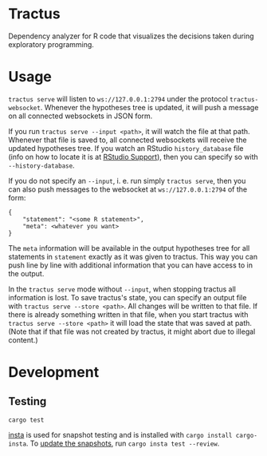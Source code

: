 # Tractus
Dependency analyzer for R code that visualizes the decisions taken during exploratory programming.

# Usage
`tractus serve` will listen to `ws://127.0.0.1:2794` under the protocol `tractus-websocket`. Whenever the hypotheses tree is updated, it will push a message on all connected websockets in JSON form.

If you run `tractus serve --input <path>`, it will watch the file at that path. Whenever that file is saved to, all connected websockets will receive the updated hypotheses tree. If you watch an RStudio `history_database` file (info on how to locate it is at [RStudio Support](https://support.rstudio.com/hc/en-us/articles/200534577-Resetting-RStudio-Desktop-s-State)), then you can specify so with `--history-database`.

If you do not specify an `--input`, i. e. run simply `tractus serve`, then you can also push messages to the websocket at `ws://127.0.0.1:2794` of the form:
```
{
    "statement": "<some R statement>",
    "meta": <whatever you want>
}
```
The `meta` information will be available in the output hypotheses tree for all statements in `statement` exactly as it was given to tractus. This way you can push line by line with additional information that you can have access to in the output.

In the `tractus serve` mode without `--input`, when stopping tractus all information is lost. To save tractus's state, you can specify an output file with `tractus serve --store <path>`. All changes will be written to that file. If there is already something written in that file, when you start tractus with `tractus serve --store <path>` it will load the state that was saved at path. (Note that if that file was not created by tractus, it might abort due to illegal content.)

# Development
## Testing
```
cargo test
```

[insta](https://docs.rs/insta/) is used for snapshot testing and is installed with `cargo install cargo-insta`. To [update the snapshots](https://docs.rs/insta/0.8.2/insta/#snapshot-updating), run `cargo insta test --review`.